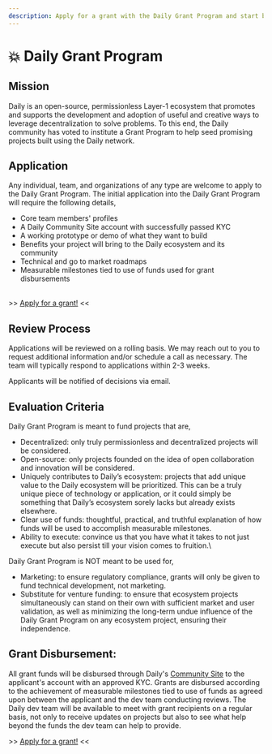 ```yaml
---
description: Apply for a grant with the Daily Grant Program and start building on Daily!
---
```


# 💥 Daily Grant Program

## Mission

Daily is an open-source, permissionless Layer-1 ecosystem that promotes and supports the development and adoption of useful and creative ways to leverage decentralization to solve problems. To this end, the Daily community has voted to institute a Grant Program to help seed promising projects built using the Daily network.

##

## Application

Any individual, team, and organizations of any type are welcome to apply to the Daily Grant Program. The initial application into the Daily Grant Program will require the following details,

* Core team members' profiles
* A Daily Community Site account with successfully passed KYC
* A working prototype or demo of what they want to build
* Benefits your project will bring to the Daily ecosystem and its community
* Technical and go to market roadmaps
* Measurable milestones tied to use of funds used for grant disbursements

\
\>> [Apply for a grant!](https://www.dailycrypto.me/grant/apply) <<

##

## Review Process

Applications will be reviewed on a rolling basis. We may reach out to you to request additional information and/or schedule a call as necessary. The team will typically respond to applications within 2-3 weeks.

Applicants will be notified of decisions via email.

##

## Evaluation Criteria

Daily Grant Program is meant to fund projects that are,

* Decentralized: only truly permissionless and decentralized projects will be considered.
* Open-source: only projects founded on the idea of open collaboration and innovation will be considered.
* Uniquely contributes to Daily’s ecosystem: projects that add unique value to the Daily ecosystem will be prioritized. This can be a truly unique piece of technology or application, or it could simply be something that Daily’s ecosystem sorely lacks but already exists elsewhere.
* Clear use of funds: thoughtful, practical, and truthful explanation of how funds will be used to accomplish measurable milestones.
* Ability to execute: convince us that you have what it takes to not just execute but also persist till your vision comes to fruition.\


Daily Grant Program is NOT meant to be used for,

* Marketing: to ensure regulatory compliance, grants will only be given to fund technical development, not marketing.
* Substitute for venture funding: to ensure that ecosystem projects simultaneously can stand on their own with sufficient market and user validation, as well as minimizing the long-term undue influence of the Daily Grant Program on any ecosystem project, ensuring their independence.

##

## Grant Disbursement:

All grant funds will be disbursed through Daily's [Community Site](https://community.dailycrypto.me/) to the applicant's account with an approved KYC. Grants are disbursed according to the achievement of measurable milestones tied to use of funds as agreed upon between the applicant and the dev team conducting reviews. The Daily dev team will be available to meet with grant recipients on a regular basis, not only to receive updates on projects but also to see what help beyond the funds the dev team can help to provide.



\>> [Apply for a grant!](https://www.dailycrypto.me/grant/apply) <<


